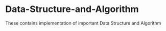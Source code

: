 # Data-Structure-and-Algorithm
These contains implementation of important Data Structure and Algorithm
